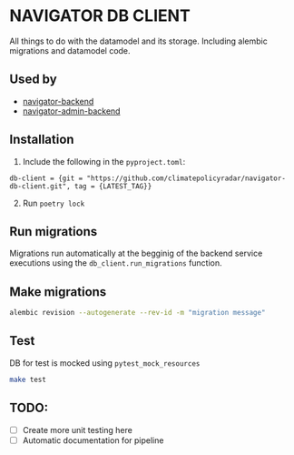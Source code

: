 # NAVIGATOR DB CLIENT

All things to do with the datamodel and its storage. Including alembic migrations and datamodel code.

## Used by

- [navigator-backend](https://github.com/climatepolicyradar/navigator-backend)
- [navigator-admin-backend](https://github.com/climatepolicyradar/navigator-admin-backend)

## Installation

1. Include the following in the `pyproject.toml`:

```
db-client = {git = "https://github.com/climatepolicyradar/navigator-db-client.git", tag = {LATEST_TAG}}
```

2. Run `poetry lock`

## Run migrations

Migrations run automatically at the begginig of the backend service executions using the `db_client.run_migrations` function.

## Make migrations

```bash
alembic revision --autogenerate --rev-id -m "migration message"
```

## Test

DB for test is mocked using `pytest_mock_resources`
```bash
make test
```

## TODO:

- [ ] Create more unit testing here
- [ ] Automatic documentation for pipeline
